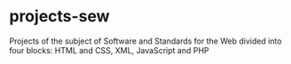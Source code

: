 # projects-sew
Projects of the subject of Software and Standards for the Web divided into four blocks: HTML and CSS, XML, JavaScript and PHP
